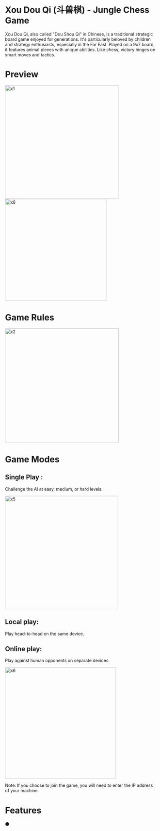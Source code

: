 # Xou Dou Qi (斗兽棋) - Jungle Chess Game

Xou Dou Qi, also called "Dou Shou Qi" in Chinese, is a traditional strategic board game enjoyed for generations. It's particularly beloved by children and strategy enthusiasts, especially in the Far East. Played on a 9x7 board, it features animal pieces with unique abilities. Like chess, victory hinges on smart moves and tactics.


# Preview 

<img width="374" alt="x1" src="https://github.com/hamzaae/XouDouQi/assets/127529925/6fca395c-8165-4a13-95d8-150ee6e8fc28">


<img width="334" alt="x8" src="https://github.com/HananeNadi/XouDouQi/assets/127529925/f9be5675-cdc0-4ecd-989f-585517fcb5c9">

# Game Rules  
<img width="375" alt="x2" src="https://github.com/HananeNadi/XouDouQi/assets/127529925/94d1fdae-8444-47aa-81b2-254fb0ec76d5">


  # Game Modes 
## Single Play : 
Challenge the AI at easy, medium, or hard levels.

<img width="373" alt="x5" src="https://github.com/HananeNadi/XouDouQi/assets/127529925/d4b91250-d62d-48fe-b4e4-9b8613a57a2a">


## Local play: 
Play head-to-head on the same device.


## Online play: 
Play against human opponents on separate devices. 

<img width="366" alt="x6" src="https://github.com/HananeNadi/XouDouQi/assets/127529925/23497769-91d7-4800-b92a-2be7c3889d2a">

Note: If you choose to join the game, you will need to enter the IP address of your machine.

# Features 
⚫ 
